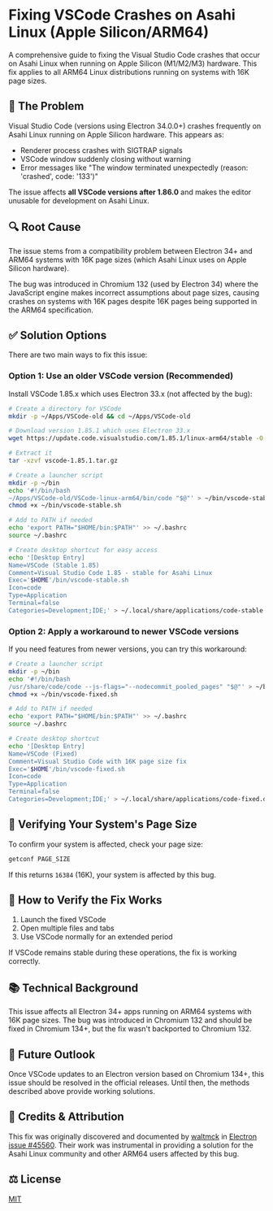 # Fixing VSCode Crashes on Asahi Linux (Apple Silicon/ARM64)

A comprehensive guide to fixing the Visual Studio Code crashes that occur on Asahi Linux when running on Apple Silicon (M1/M2/M3) hardware. This fix applies to all ARM64 Linux distributions running on systems with 16K page sizes.

## 🚨 The Problem

Visual Studio Code (versions using Electron 34.0.0+) crashes frequently on Asahi Linux running on Apple Silicon hardware. This appears as:

- Renderer process crashes with SIGTRAP signals
- VSCode window suddenly closing without warning
- Error messages like "The window terminated unexpectedly (reason: 'crashed', code: '133')"

The issue affects **all VSCode versions after 1.86.0** and makes the editor unusable for development on Asahi Linux.

## 🔍 Root Cause

The issue stems from a compatibility problem between Electron 34+ and ARM64 systems with 16K page sizes (which Asahi Linux uses on Apple Silicon hardware). 

The bug was introduced in Chromium 132 (used by Electron 34) where the JavaScript engine makes incorrect assumptions about page sizes, causing crashes on systems with 16K pages despite 16K pages being supported in the ARM64 specification.

## ✅ Solution Options

There are two main ways to fix this issue:

### Option 1: Use an older VSCode version (Recommended)

Install VSCode 1.85.x which uses Electron 33.x (not affected by the bug):

```bash
# Create a directory for VSCode
mkdir -p ~/Apps/VSCode-old && cd ~/Apps/VSCode-old

# Download version 1.85.1 which uses Electron 33.x
wget https://update.code.visualstudio.com/1.85.1/linux-arm64/stable -O vscode-1.85.1.tar.gz

# Extract it
tar -xzvf vscode-1.85.1.tar.gz

# Create a launcher script
mkdir -p ~/bin
echo '#!/bin/bash
~/Apps/VSCode-old/VSCode-linux-arm64/bin/code "$@"' > ~/bin/vscode-stable.sh
chmod +x ~/bin/vscode-stable.sh

# Add to PATH if needed
echo 'export PATH="$HOME/bin:$PATH"' >> ~/.bashrc
source ~/.bashrc

# Create desktop shortcut for easy access
echo '[Desktop Entry]
Name=VSCode (Stable 1.85)
Comment=Visual Studio Code 1.85 - stable for Asahi Linux
Exec='$HOME'/bin/vscode-stable.sh
Icon=code
Type=Application
Terminal=false
Categories=Development;IDE;' > ~/.local/share/applications/code-stable.desktop
```

### Option 2: Apply a workaround to newer VSCode versions

If you need features from newer versions, you can try this workaround:

```bash
# Create a launcher script
mkdir -p ~/bin
echo '#!/bin/bash
/usr/share/code/code --js-flags="--nodecommit_pooled_pages" "$@"' > ~/bin/vscode-fixed.sh
chmod +x ~/bin/vscode-fixed.sh

# Add to PATH if needed
echo 'export PATH="$HOME/bin:$PATH"' >> ~/.bashrc
source ~/.bashrc

# Create desktop shortcut
echo '[Desktop Entry]
Name=VSCode (Fixed)
Comment=Visual Studio Code with 16K page size fix
Exec='$HOME'/bin/vscode-fixed.sh
Icon=code
Type=Application
Terminal=false
Categories=Development;IDE;' > ~/.local/share/applications/code-fixed.desktop
```

## 🧪 Verifying Your System's Page Size

To confirm your system is affected, check your page size:

```bash
getconf PAGE_SIZE
```

If this returns `16384` (16K), your system is affected by this bug.

## 🔎 How to Verify the Fix Works

1. Launch the fixed VSCode
2. Open multiple files and tabs
3. Use VSCode normally for an extended period

If VSCode remains stable during these operations, the fix is working correctly.

## 📚 Technical Background

This issue affects all Electron 34+ apps running on ARM64 systems with 16K page sizes. The bug was introduced in Chromium 132 and should be fixed in Chromium 134+, but the fix wasn't backported to Chromium 132.


## 🔮 Future Outlook

Once VSCode updates to an Electron version based on Chromium 134+, this issue should be resolved in the official releases. Until then, the methods described above provide working solutions.


## 👏 Credits & Attribution

This fix was originally discovered and documented by [waltmck](https://github.com/waltmck) in [Electron issue #45560](https://github.com/electron/electron/issues/45560). Their work was instrumental in providing a solution for the Asahi Linux community and other ARM64 users affected by this bug.

## ⚖️ License

[MIT](https://choosealicense.com/licenses/mit/)
